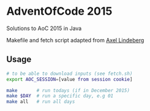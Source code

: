 # AdventOfCode 2015
Solutions to AoC 2015 in Java

Makefile and fetch script adapted from [Axel Lindeberg](https://github.com/AxlLind)

## Usage
```sh
# to be able to download inputs (see fetch.sh)
export AOC_SESSION=[value from session cookie]

make       # run todays (if in December 2015)
make $DAY  # run a specific day, e.g 01
make all   # run all days
```
